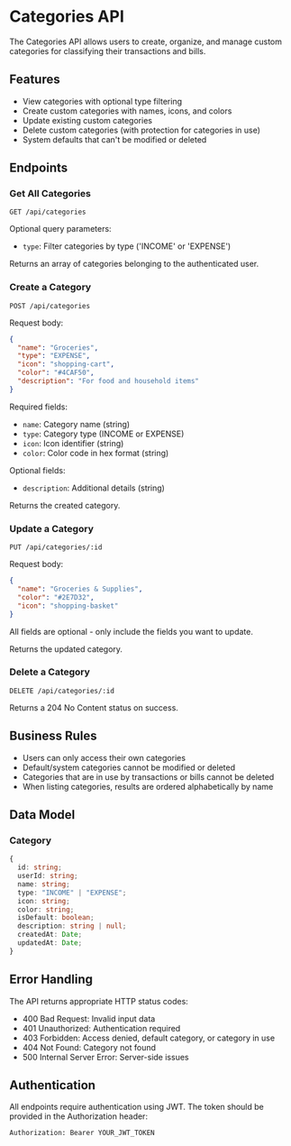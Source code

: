 # Categories API

The Categories API allows users to create, organize, and manage custom categories for classifying their transactions and bills.

## Features

- View categories with optional type filtering
- Create custom categories with names, icons, and colors
- Update existing custom categories
- Delete custom categories (with protection for categories in use)
- System defaults that can't be modified or deleted

## Endpoints

### Get All Categories

```
GET /api/categories
```

Optional query parameters:
- `type`: Filter categories by type ('INCOME' or 'EXPENSE')

Returns an array of categories belonging to the authenticated user.

### Create a Category

```
POST /api/categories
```

Request body:
```json
{
  "name": "Groceries",
  "type": "EXPENSE",
  "icon": "shopping-cart",
  "color": "#4CAF50",
  "description": "For food and household items"
}
```

Required fields:
- `name`: Category name (string)
- `type`: Category type (INCOME or EXPENSE) 
- `icon`: Icon identifier (string)
- `color`: Color code in hex format (string)

Optional fields:
- `description`: Additional details (string)

Returns the created category.

### Update a Category

```
PUT /api/categories/:id
```

Request body:
```json
{
  "name": "Groceries & Supplies",
  "color": "#2E7D32",
  "icon": "shopping-basket"
}
```

All fields are optional - only include the fields you want to update.

Returns the updated category.

### Delete a Category

```
DELETE /api/categories/:id
```

Returns a 204 No Content status on success.

## Business Rules

- Users can only access their own categories
- Default/system categories cannot be modified or deleted
- Categories that are in use by transactions or bills cannot be deleted
- When listing categories, results are ordered alphabetically by name

## Data Model

### Category

```typescript
{
  id: string;
  userId: string;
  name: string;
  type: "INCOME" | "EXPENSE";
  icon: string;
  color: string;
  isDefault: boolean;
  description: string | null;
  createdAt: Date;
  updatedAt: Date;
}
```

## Error Handling

The API returns appropriate HTTP status codes:

- 400 Bad Request: Invalid input data
- 401 Unauthorized: Authentication required
- 403 Forbidden: Access denied, default category, or category in use
- 404 Not Found: Category not found
- 500 Internal Server Error: Server-side issues

## Authentication

All endpoints require authentication using JWT. The token should be provided in the Authorization header:

```
Authorization: Bearer YOUR_JWT_TOKEN
``` 